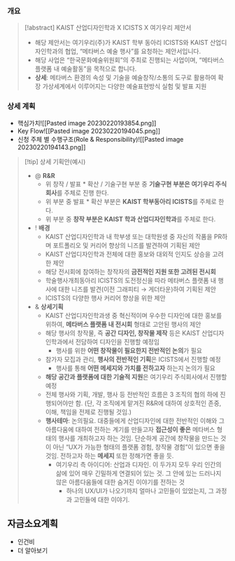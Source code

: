 ### 개요
> [!abstract] KAIST 산업디자인학과 X ICISTS X 여기우리 제안서
> - 해당 제안서는 여기우리(주)가 KAIST 학부 동아리 ICISTS와 KAIST 산업디자인학과의 협업, “메타버스 예술 행사”를 요청하는 제안서입니다.
> - 해당 사업은 “한국문화예술위원회”의 주최로 진행되는 사업이며, “메타버스 플랫폼 내 예술활동”을 목적으로 합니다.
> - **상세**: 메타버스 환경의 속성 및 기술을 예술창작/소통의 도구로 활용하여 확장 가상세계에서 이루어지는 다양한 예술표현방식 실험 및 발표 지원

### 상세 계획
- 핵심가치![[Pasted image 20230220193854.png]]
-  Key Flow![[Pasted image 20230220194045.png]]
- 신청 주체 별 수행구조(Role & Responsibility)![[Pasted image 20230220194143.png]]
> [!tip] 상세 기획안(예시)
> - @ **R&R**
> 	- 위 창작 / 발표 * 확산 / 기술구현 부분 중 **기술구현 부분은 여기우리 주식회사**를 주체로 진행 한다.
> 	- 위 부분 중 발표 * 확산 부분은 **KAIST 학부동아리 ICISTS**를 주체로 한다.
> 	- 위 부분 중 **창작 부분은 KAIST 학과 산업디자인학과**를 주체로 한다.
> - ! **배경**
> 	- KAIST 산업디자인학과 내 학부생 또는 대학원생 중 자신의 작품을 PR하며 포트폴리오 및 커리어 향상의 니즈를 발견하여 기획된 제안
> 	- KAIST 산업디자인학과 전체에 대한 홍보와 대외적 인지도 상승을 고려한 제안
> 	- 해당 전시회에 참여하는 창작자의 **금전적인 지원 또한 고려된 전시회**
> 	- 학술행사개최동아리 ICISTS의 도전정신을 따라 메타버스 플랫폼 내 행사에 대한 니즈를 발견(이전 그래피티 → 게더타운)하여 기획된 제안
> 	- ICISTS의 다양한 행사 커리어 향상을 위한 제안
> - & **상세기획**
> 	- KAIST 산업디자인학과생 중 혁신적이며 우수한 디자인에 대한 홍보를 위하여, **메타버스 플랫폼 내 전시회** 형태로 고안된 행사의 제안
> 	- 해당 행사의 창작물, 즉 **공간 디자인, 창작물 제작** 등은 KAIST 산업디자인학과에서 전담하여 디자인을 진행할 예정임
> 		- 행사를 위한 **어떤 창작물이 필요한지 전반적인 논의**가 필요
> 	- 참가자 모집과 관리, **행사의 전반적인 기획**은 ICISTS에서 진행할 예정
> 		- 행사를 통해 **어떤 메세지와 가치를 전하고자** 하는지 논의가 필요
> 	- **해당 공간과 플랫폼에 대한 기술적 지원**은 여기우리 주식회사에서 진행할 예정
> 	- 전체 행사와 기획, 개발, 행사 등 전반적인 흐름은 3 조직의 협의 하에 진행되어야만 함. (단, 각 조직에게 맡겨진 R&R에 대하여 상호적인 존중, 이해, 책임을 전제로 진행될 것임.)
> 	- **행사테마**: 논의필요. 대중들에게 산업디자인에 대한 전반적인 이해와 그 아름다움에 대하여 전하는 계기를 만들고자 **접근성이 좋은** 메타버스 형태의 행사를 개최하고자 하는 것임. 단순하게 공간에 창작물을 만드는 것이 아닌 “UX가 가능한 형태의 플랫폼 경험, 창작물 경험”이 있으면 좋을 것임. 전하고자 하는 **메세지** 또한 정해가면 좋을 듯. 
> 		- 여기우리 측 아이디어: 산업과 디자인. 이 두가지 모두 우리 인간의 삶에 있어 매우 긴밀하게 연결되어 있는 것. 그 안에 있는 드러나지 않은 아름다움들에 대한 숨겨진 이야기를 전하는 것 
> 			- 하나의 UX/UI가 나오기까지 얼마나 고민들이 있었는지, 그 과정과 고민들에 대한 이야기. 

## 자금소요계획
- 인건비
- 더 알아보기